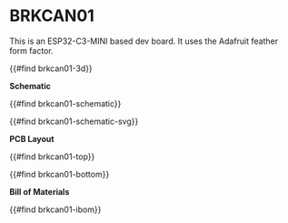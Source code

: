 # BRKCAN01

This is an ESP32-C3-MINI based dev board. It uses the Adafruit feather form factor.

{{#find brkcan01-3d}}

**Schematic**

{{#find brkcan01-schematic}}

{{#find brkcan01-schematic-svg}}

**PCB Layout**

{{#find brkcan01-top}}

{{#find brkcan01-bottom}}

**Bill of Materials**

{{#find brkcan01-ibom}}
